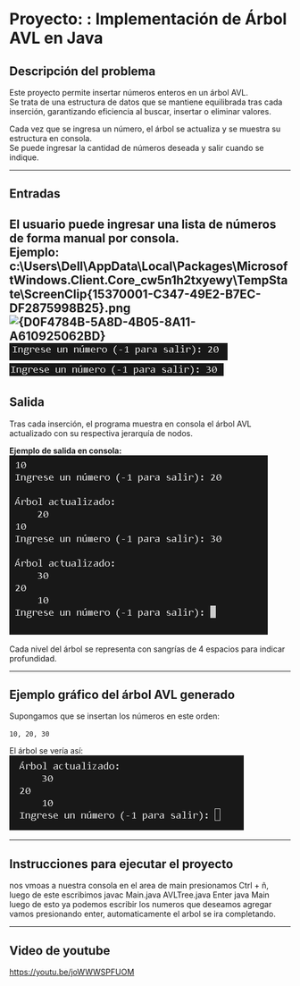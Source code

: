 # Proyecto: : Implementación de Árbol AVL en Java

## Descripción del problema

Este proyecto permite insertar números enteros en un árbol AVL.  
Se trata de una estructura de datos que se mantiene equilibrada tras cada inserción, garantizando eficiencia al buscar, insertar o eliminar valores.

Cada vez que se ingresa un número, el árbol se actualiza y se muestra su estructura en consola.  
Se puede ingresar la cantidad de números deseada y salir cuando se indique.

---

## Entradas

El usuario puede ingresar una lista de números de forma manual por consola.  
**Ejemplo:**
c:\Users\Dell\AppData\Local\Packages\MicrosoftWindows.Client.Core_cw5n1h2txyewy\TempState\ScreenClip\{15370001-C347-49E2-B7EC-DF2875998B25}.png
![{D0F4784B-5A8D-4B05-8A11-A610925062BD}](https://github.com/user-attachments/assets/ac745dcd-bb5f-4fa2-aec1-73071f6e0e8f)
![alt text]({35CB01D0-D47A-4F7F-A4E8-1C66FF18A627}.png)
![alt text]({39B08A53-5A75-4619-A585-ECB9D6FB64ED}.png)
---

## Salida

Tras cada inserción, el programa muestra en consola el árbol AVL actualizado con su respectiva jerarquía de nodos.

**Ejemplo de salida en consola:**
![alt text]({874BC96F-D9F4-41B9-9946-05C222F1EA41}-1.png)

Cada nivel del árbol se representa con sangrías de 4 espacios para indicar profundidad.

---

## Ejemplo gráfico del árbol AVL generado

Supongamos que se insertan los números en este orden:

`10, 20, 30`

El árbol se vería así:
![alt text]({55A46F88-59D3-4C18-9446-EA48BAD9DF1A}.png)

---

## Instrucciones para ejecutar el proyecto
nos vmoas a nuestra consola en el area de main presionamos Ctrl + ñ, luego de este escribimos
javac Main.java AVLTree.java Enter
java Main
luego de esto ya podemos escribir los numeros que deseamos agregar vamos presionando enter, automaticamente el arbol se ira completando.

---

## Video de youtube 
https://youtu.be/joWWWSPFUOM
